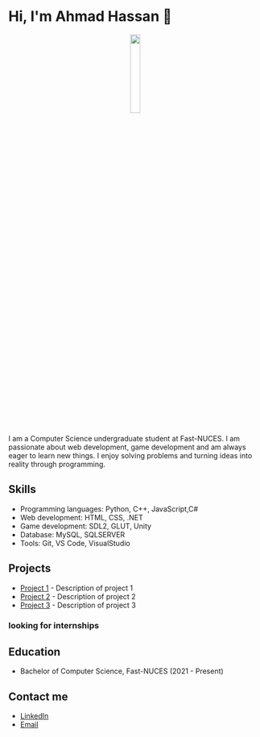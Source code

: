 # Hi, I'm Ahmad Hassan 👋
<div id="header" align ="center">
  <img src="https://i.pinimg.com/originals/c6/3c/ae/c63cae1344766f14d9d184e5aafed065.gif" height="20%" width="20%">
</div>


I am a Computer Science undergraduate student at Fast-NUCES. I am passionate about web development, game development and am always eager to learn new things. I enjoy solving problems and turning ideas into reality through programming.

## Skills

- Programming languages: Python, C++, JavaScript,C#
- Web development: HTML, CSS, .NET
- Game development: SDL2, GLUT, Unity
- Database: MySQL, SQLSERVER
- Tools: Git, VS Code, VisualStudio

## Projects

- [Project 1](link-to-project-1) - Description of project 1
- [Project 2](link-to-project-2) - Description of project 2
- [Project 3](link-to-project-3) - Description of project 3

### looking for internships

## Education

- Bachelor of Computer Science, Fast-NUCES (2021 - Present)

## Contact me

- [LinkedIn](https://www.linkedin.com/in/ahmad-hassan-a10781224/)
- [Email](mailto:ahmadhassan1303@outlook.com)

<!--
**AhmadHassan71/AhmadHassan71** is a ✨ _special_ ✨ repository because its `README.md` (this file) appears on your GitHub profile.

Here are some ideas to get you started:

- 🔭 I’m currently working on ...
- 🌱 I’m currently learning ...
- 👯 I’m looking to collaborate on ...
- 🤔 I’m looking for help with ...
- 💬 Ask me about ...
- 📫 How to reach me: ...
- 😄 Pronouns: ...
- ⚡ Fun fact: ...
-->
